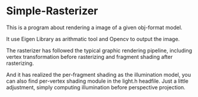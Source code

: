 # Simple-Rasterizer
This is a program about rendering a image of a given obj-format model.

It use Eigen Library as arithmatic tool and Opencv to output the image.

The rasterizer has followed the typical graphic rendering pipeline, including vertex transformation before rasterizing and fragment shading after rasterizing.

And it has realized the per-fragment shading as the illumination model, you can also find per-vertex shading module in the light.h headfile. Just a little adjustment, simply computing illumination before perspective projection.
